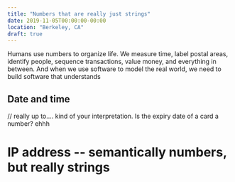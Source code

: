 ```yaml
---
title: "Numbers that are really just strings"
date: 2019-11-05T00:00:00-00:00
location: "Berkeley, CA"
draft: true
---
```


Humans use numbers to organize life. We measure time, label postal areas, identify people, sequence transactions, value money, and everything in between. And when we use software to model the real world, we need to build software that understands 

## Date and time

// really up to.... kind of your interpretation. Is the expiry date of a card a number? ehhh

# IP address -- semantically numbers, but really strings

